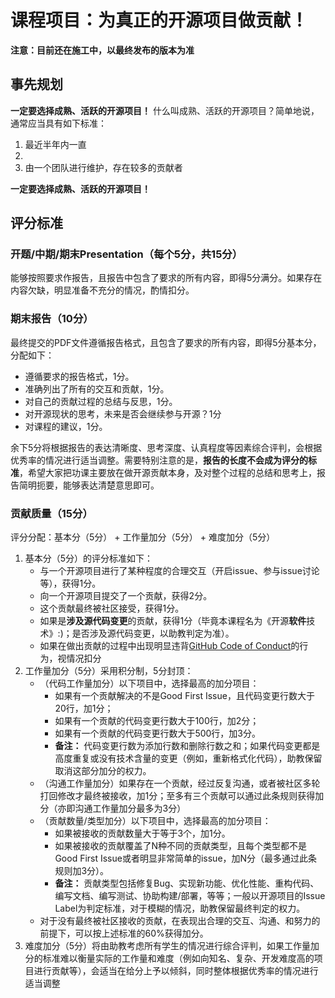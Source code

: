 # 课程项目：为真正的开源项目做贡献！

**注意：目前还在施工中，以最终发布的版本为准**

## 事先规划

**一定要选择成熟、活跃的开源项目！** 什么叫成熟、活跃的开源项目？简单地说，通常应当具有如下标准：
1. 最近半年内一直
2. 
3. 由一个团队进行维护，存在较多的贡献者

**一定要选择成熟、活跃的开源项目！**

## 评分标准

### 开题/中期/期末Presentation（每个5分，共15分）

能够按照要求作报告，且报告中包含了要求的所有内容，即得5分满分。如果存在内容欠缺，明显准备不充分的情况，酌情扣分。

### 期末报告（10分）

最终提交的PDF文件遵循报告格式，且包含了要求的所有内容，即得5分基本分，分配如下：
* 遵循要求的报告格式，1分。
* 准确列出了所有的交互和贡献，1分。
* 对自己的贡献过程的总结与反思，1分。
* 对开源现状的思考，未来是否会继续参与开源？1分
* 对课程的建议，1分。

余下5分将根据报告的表达清晰度、思考深度、认真程度等因素综合评判，会根据优秀率的情况进行适当调整。需要特别注意的是，**报告的长度不会成为评分的标准**，希望大家把功课主要放在做开源贡献本身，及对整个过程的总结和思考上，报告简明扼要，能够表达清楚意思即可。

### 贡献质量（15分）

评分分配：基本分（5分） + 工作量加分（5分） + 难度加分（5分）

1. 基本分（5分）的评分标准如下：
   - 与一个开源项目进行了某种程度的合理交互（开启issue、参与issue讨论等），获得1分。
   - 向一个开源项目提交了一个贡献，获得2分。
   - 这个贡献最终被社区接受，获得1分。
   - 如果是**涉及源代码变更**的贡献，获得1分（毕竟本课程名为《开源**软件**技术》:)；是否涉及源代码变更，以助教判定为准）。
   - 如果在做出贡献的过程中出现明显违背[GitHub Code of Conduct](https://docs.github.com/en/site-policy/github-terms/github-community-code-of-conduct)的行为，视情况扣分
2. 工作量加分（5分）采用积分制，5分封顶：
   - （代码工作量加分）以下项目中，选择最高的加分项目：
       * 如果有一个贡献解决的不是Good First Issue，且代码变更行数大于20行，加1分；
       * 如果有一个贡献的代码变更行数大于100行，加2分；
       * 如果有一个贡献的代码变更行数大于500行，加3分。
       * **备注：** 代码变更行数为添加行数和删除行数之和；如果代码变更都是高度重复或没有技术含量的变更（例如，重新格式化代码），助教保留取消这部分加分的权力。
   - （沟通工作量加分）如果存在一个贡献，经过反复沟通，或者被社区多轮打回修改才最终被接收，加1分；至多有三个贡献可以通过此条规则获得加分（亦即沟通工作量加分最多为3分）
   - （贡献数量/类型加分）以下项目中，选择最高的加分项目：
       * 如果被接收的贡献数量大于等于3个，加1分。
       * 如果被接收的贡献覆盖了N种不同的贡献类型，且每个类型都不是Good First Issue或者明显非常简单的issue，加N分（最多通过此条规则加3分）。
       * **备注：** 贡献类型包括修复Bug、实现新功能、优化性能、重构代码、编写文档、编写测试、协助构建/部署，等等；一般以开源项目的Issue Label为判定标准，对于模糊的情况，助教保留最终判定的权力。
    - 对于没有最终被社区接收的贡献，在表现出合理的交互、沟通、和努力的前提下，可以按上述标准的60%获得加分。
3. 难度加分（5分）将由助教考虑所有学生的情况进行综合评判，如果工作量加分的标准难以衡量实际的工作量和难度（例如向知名、复杂、开发难度高的项目进行贡献等），会适当在给分上予以倾斜，同时整体根据优秀率的情况进行适当调整

